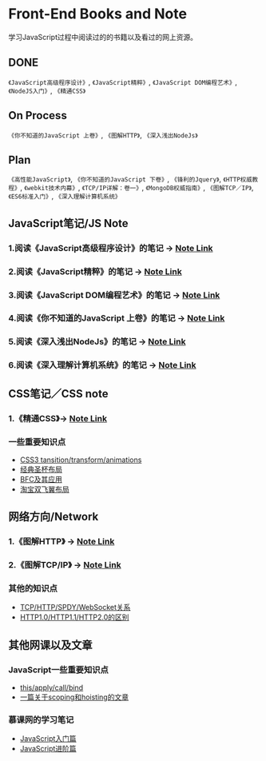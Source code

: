 # Front-End Books and Note
学习JavaScript过程中阅读过的的书籍以及看过的网上资源。
## DONE
`《JavaScript高级程序设计》`, `《JavaScript精粹》`, `《JavaScript DOM编程艺术》`, `《NodeJS入门》`, `《精通CSS》`
## On Process
`《你不知道的JavaScript 上卷》`, `《图解HTTP》`, `《深入浅出NodeJs》`
## Plan
`《高性能JavaScript》`, `《你不知道的JavaScript 下卷》`, `《锋利的Jquery》`, `《HTTP权威教程》`, `《webkit技术内幕》`,
`《TCP/IP详解：卷一》`, `《MongoDB权威指南》`, `《图解TCP／IP》`, `《ES6标准入门》`, `《深入理解计算机系统》`

## JavaScript笔记/JS Note
### 1.阅读《JavaScript高级程序设计》的笔记 -> [Note Link](https://github.com/benny201/JavaScript-Notes/tree/master/JavaScript高级程序设计)

### 2.阅读《JavaScript精粹》的笔记 -> [Note Link](https://github.com/benny201/JavaScript-Notes/tree/master/JavaScript语言精粹)

### 3.阅读《JavaScript DOM编程艺术》的笔记 -> [Note Link](https://github.com/benny201/JavaScript-Notes/tree/master/JavaScript%20DOM编程艺术)

### 4.阅读《你不知道的JavaScript 上卷》的笔记 -> [Note Link](https://github.com/benny201/Front-End-Notes/tree/master/你不知道的JavaScript%20上卷)

### 5.阅读《深入浅出NodeJs》的笔记 -> [Note Link](https://github.com/benny201/Front-End-Notes/tree/master/深入浅出NodeJs)

### 6.阅读《深入理解计算机系统》的笔记 -> [Note Link]()


## CSS笔记／CSS note
### 1.《精通CSS》-> [Note Link](https://github.com/benny201/Front-End-Notes/tree/master/CSS%20Books/精通CSS)
### 一些重要知识点
* [CSS3 tansition/transform/animations](https://github.com/benny201/Front-End-Notes/tree/master/CSS%20Note/CSS%20animation)
* [经典圣杯布局](https://github.com/benny201/Front-End-Notes/tree/master/CSS%20Note/经典的圣杯布局)
* [BFC及其应用](https://github.com/benny201/Front-End-Notes/tree/master/CSS%20Note/BFC)
* [淘宝双飞翼布局](https://github.com/benny201/Front-End-Notes/tree/master/CSS%20Note/淘宝双飞翼布局)


## 网络方向/Network

### 1.《图解HTTP》 -> [Note Link](https://github.com/benny201/Front-End-Notes/tree/master/图解HTTP)
### 2.《图解TCP/IP》 -> [Note Link](https://github.com/benny201/Front-End-Notes/tree/master/CSS%20Books/精通CSS)
### 其他的知识点
* [TCP/HTTP/SPDY/WebSocket关系](https://github.com/benny201/Front-End-Notes/tree/master/网络/TCP:HTTP:WebSocket)
* [HTTP1.0/HTTP1.1/HTTP2.0的区别](https://github.com/benny201/Front-End-Notes/tree/master/网络/HTTP1.0:1.1:2.0)


## 其他网课以及文章
### JavaScript一些重要知识点
* [this/apply/call/bind](https://github.com/benny201/JavaScript-Notes/tree/master/JavaScript一些关键知识点/This对象)
* [一篇关于scoping和hoisting的文章](http://www.adequatelygood.com/JavaScript-Scoping-and-Hoisting.html "一篇关于scoping和hoisting的好文章")

### 慕课网的学习笔记
* [JavaScript入门篇](https://github.com/benny201/JavaScript-Notes/tree/master/chapter%207%20%20%20函数表达式 "入门篇")
* [JavaScript进阶篇](https://github.com/benny201/JavaScript-Notes/tree/master/Imooc笔记/JavaScript进阶 "进阶篇")



